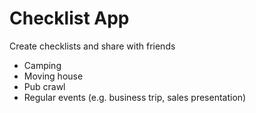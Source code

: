 # Checklist App

Create checklists and share with friends

- Camping
- Moving house
- Pub crawl
- Regular events (e.g. business trip, sales presentation)
